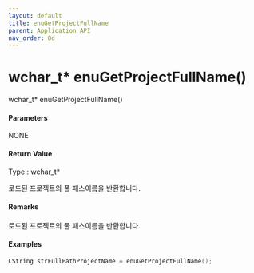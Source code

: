 ```yaml
---
layout: default
title: enuGetProjectFullName
parent: Application API
nav_order: 8d
---
```

# wchar\_t\* enuGetProjectFullName\(\)

wchar\_t\* enuGetProjectFullName\(\)

#### Parameters

NONE

#### Return Value

Type : wchar\_t\*

로드된 프로젝트의 풀 패스이름을 반환합니다.

#### Remarks

로드된 프로젝트의 풀 패스이름을 반환합니다.

#### Examples

```cpp
CString strFullPathProjectName = enuGetProjectFullName();
```



